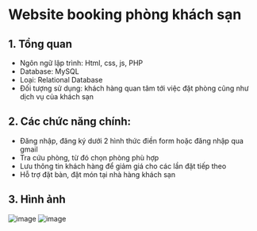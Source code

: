# Website booking phòng khách sạn
## 1. Tổng quan
- Ngôn ngữ lập trình: Html, css, js, PHP
- Database: MySQL
- Loại: Relational Database
- Đối tượng sử dụng: khách hàng quan tâm tới việc đặt phòng cũng như dịch vụ của khách sạn
## 2. Các chức năng chính:
- Đăng nhập, đăng ký dưới 2 hình thức điền form hoặc đăng nhập qua gmail
- Tra cứu phòng, từ đó chọn phòng phù hợp
- Lưu thông tin khách hàng để giảm giá cho các lần đặt tiếp theo
- Hỗ trợ đặt bàn, đặt món tại nhà hàng khách sạn
## 3. Hình ảnh
![image](https://github.com/finneas2933/Burning_Hotel_Web/assets/132982799/8fa65d22-480a-4010-8756-4bd21a25d6e6)
![image](https://github.com/finneas2933/Burning_Hotel_Web/assets/132982799/28619ec5-b748-44e0-8ef1-18c058693ac5)
